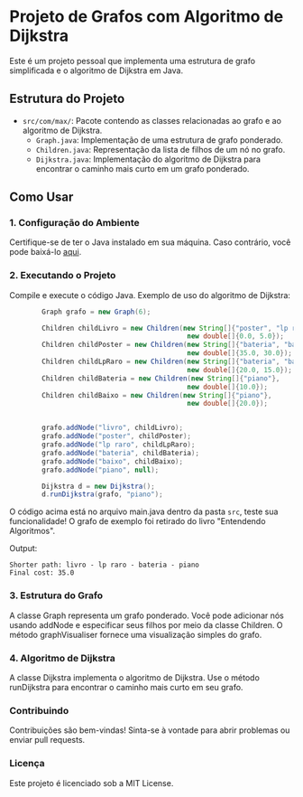 # Projeto de Grafos com Algoritmo de Dijkstra

Este é um projeto pessoal que implementa uma estrutura de grafo simplificada e o algoritmo de Dijkstra em Java.

## Estrutura do Projeto

- `src/com/max/`: Pacote contendo as classes relacionadas ao grafo e ao algoritmo de Dijkstra.
  - `Graph.java`: Implementação de uma estrutura de grafo ponderado.
  - `Children.java`: Representação da lista de filhos de um nó no grafo.
  - `Dijkstra.java`: Implementação do algoritmo de Dijkstra para encontrar o caminho mais curto em um grafo ponderado.

## Como Usar

### 1. Configuração do Ambiente

Certifique-se de ter o Java instalado em sua máquina. Caso contrário, você pode baixá-lo [aqui](https://www.oracle.com/java/technologies/javase-downloads.html).

### 2. Executando o Projeto

Compile e execute o código Java. Exemplo de uso do algoritmo de Dijkstra:

```java
        Graph grafo = new Graph(6);

        Children childLivro = new Children(new String[]{"poster", "lp raro"},
                                            new double[]{0.0, 5.0});
        Children childPoster = new Children(new String[]{"bateria", "baixo"},
                                            new double[]{35.0, 30.0});
        Children childLpRaro = new Children(new String[]{"bateria", "baixo"},
                                            new double[]{20.0, 15.0});
        Children childBateria = new Children(new String[]{"piano"},
                                            new double[]{10.0});
        Children childBaixo = new Children(new String[]{"piano"},
                                            new double[]{20.0});


        grafo.addNode("livro", childLivro);
        grafo.addNode("poster", childPoster);
        grafo.addNode("lp raro", childLpRaro);
        grafo.addNode("bateria", childBateria);
        grafo.addNode("baixo", childBaixo);
        grafo.addNode("piano", null);

        Dijkstra d = new Dijkstra();
        d.runDijkstra(grafo, "piano");
```
O código acima está no arquivo main.java dentro da pasta `src`, teste sua funcionalidade! O grafo de exemplo foi retirado do livro "Entendendo Algoritmos".

Output:
```
Shorter path: livro - lp raro - bateria - piano
Final cost: 35.0

```

### 3. Estrutura do Grafo

A classe Graph representa um grafo ponderado. Você pode adicionar nós usando addNode e especificar seus filhos por meio da classe Children. O método graphVisualiser fornece uma visualização simples do grafo.
### 4. Algoritmo de Dijkstra

A classe Dijkstra implementa o algoritmo de Dijkstra. Use o método runDijkstra para encontrar o caminho mais curto em seu grafo.
### Contribuindo

Contribuições são bem-vindas! Sinta-se à vontade para abrir problemas ou enviar pull requests.
### Licença

Este projeto é licenciado sob a MIT License.

